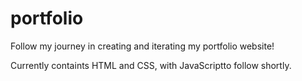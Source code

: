 # portfolio

Follow my journey in creating and iterating my portfolio website! 

Currently containts HTML and CSS, with JavaScriptto follow shortly.
